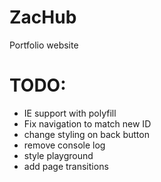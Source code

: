 # ZacHub

Portfolio website

# TODO:

- IE support with polyfill
- Fix navigation to match new ID
- change styling on back button
- remove console log
- style playground
- add page transitions
